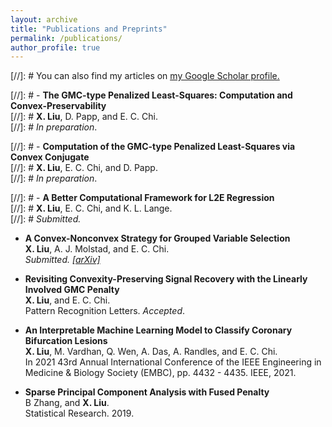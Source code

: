 ```yaml
---
layout: archive
title: "Publications and Preprints"
permalink: /publications/
author_profile: true
---
```


[//]: #  You can also find my articles on <u><a href="{{author.googlescholar}}">my Google Scholar profile</a>.</u>


[//]: #  - **The GMC-type Penalized Least-Squares: Computation and Convex-Preservability**\
[//]: #  **X. Liu**,  D. Papp, and E. C. Chi. \
[//]: #  *In preparation*. 

[//]: #  - **Computation of the GMC-type Penalized Least-Squares via Convex Conjugate**\
[//]: #  **X. Liu**, E. C. Chi, and D. Papp. \
[//]: #  *In preparation*. 

[//]: # - **A Better Computational Framework for L2E Regression**\
[//]: # **X. Liu**,  E. C. Chi, and K. L. Lange. \
[//]: # *Submitted.*

- **A Convex-Nonconvex Strategy for Grouped Variable Selection**\
**X. Liu**,  A. J. Molstad, and E. C. Chi. \
*Submitted. [[arXiv]](https://arxiv.org/abs/2111.15075)*

- **Revisiting Convexity-Preserving Signal Recovery with the Linearly Involved GMC Penalty**\
**X. Liu**, and E. C. Chi.\
Pattern Recognition Letters. *Accepted*.

 - **An Interpretable Machine Learning Model to Classify Coronary Bifurcation Lesions**\
**X. Liu**,  M. Vardhan, Q. Wen, A. Das, A. Randles, and E. C. Chi.\
In 2021 43rd Annual International Conference of the IEEE Engineering in Medicine & Biology Society (EMBC), pp. 4432 - 4435. IEEE, 2021.
        
- **Sparse Principal Component Analysis with Fused Penalty**\
B Zhang, and **X. Liu**.\
Statistical Research. 2019.


